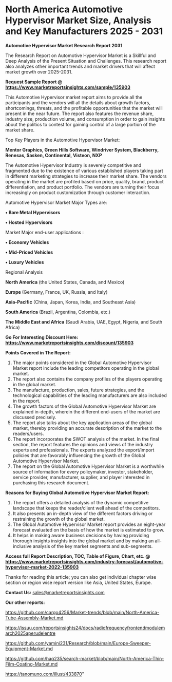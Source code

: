 # North America Automotive Hypervisor Market Size, Analysis and Key Manufacturers 2025 - 2031

<strong>Automotive Hypervisor Market Research Report 2031</strong>

The Research Report on Automotive Hypervisor Market is a Skillful and Deep Analysis of the Present Situation and Challenges. This research report also analyzes other important trends and market drivers that will affect market growth over 2025-2031.

<strong>Request Sample Report @ <a href=https://www.marketreportsinsights.com/sample/135903>https://www.marketreportsinsights.com/sample/135903</a></strong>

This Automotive Hypervisor market report aims to provide all the participants and the vendors will all the details about growth factors, shortcomings, threats, and the profitable opportunities that the market will present in the near future. The report also features the revenue share, industry size, production volume, and consumption in order to gain insights about the politics to contest for gaining control of a large portion of the market share.

Top Key Players in the Automotive Hypervisor Market:

<strong>Mentor Graphics, Green Hills Software, Windriver System, Blackberry, Renesas, Sasken, Continental, Visteon, NXP</strong>

The Automotive Hypervisor Industry is severely competitive and fragmented due to the existence of various established players taking part in different marketing strategies to increase their market share. The vendors operating in the market are profiled based on price, quality, brand, product differentiation, and product portfolio. The vendors are turning their focus increasingly on product customization through customer interaction.

Automotive Hypervisor Market Major Types are:

<strong>• Bare Metal Hypervisors

• Hosted Hypervisors</strong>

Market Major end-user applications :

<strong>• Economy Vehicles

• Mid-Priced Vehicles

• Luxury Vehicles</strong>

Regional Analysis

</u><strong><b>North America</b></strong> (the United States, Canada, and Mexico)

<strong><b>Europe </b></strong>(Germany, France, UK, Russia, and Italy)

<strong><b>Asia-Pacific</b></strong> (China, Japan, Korea, India, and Southeast Asia)

<strong><b>South America</b></strong> (Brazil, Argentina, Colombia, etc.)

<strong><b>The Middle East and Africa</b></strong> (Saudi Arabia, UAE, Egypt, Nigeria, and South Africa)

<strong>Go For Interesting Discount Here: <a href=https://www.marketreportsinsights.com/discount/135903>https://www.marketreportsinsights.com/discount/135903</a></strong>

<strong>Points Covered in The Report:</strong>
<ol>
  <li>The major points considered in the Global Automotive Hypervisor Market report include the leading competitors operating in the global market.</li>
  <li>The report also contains the company profiles of the players operating in the global market.</li>
  <li>The manufacture, production, sales, future strategies, and the technological capabilities of the leading manufacturers are also included in the report.</li>
  <li>The growth factors of the Global Automotive Hypervisor Market are explained in-depth, wherein the different end-users of the market are discussed precisely.</li>
  <li>The report also talks about the key application areas of the global market, thereby providing an accurate description of the market to the readers/users.</li>
  <li>The report incorporates the SWOT analysis of the market. In the final section, the report features the opinions and views of the industry experts and professionals. The experts analyzed the export/import policies that are favorably influencing the growth of the Global Automotive Hypervisor Market.</li>
  <li>The report on the Global Automotive Hypervisor Market is a worthwhile source of information for every policymaker, investor, stakeholder, service provider, manufacturer, supplier, and player interested in purchasing this research document.</li>
</ol>
<strong>Reasons for Buying Global Automotive Hypervisor Market Report:</strong>

<ol>
  <li>The report offers a detailed analysis of the dynamic competitive landscape that keeps the reader/client well ahead of the competitors.</li>
  <li>It also presents an in-depth view of the different factors driving or restraining the growth of the global market.</li>
  <li>The Global Automotive Hypervisor Market report provides an eight-year forecast evaluated on the basis of how the market is estimated to grow.</li>
  <li>It helps in making aware business decisions by having providing thorough insights insights into the global market and by making an all-inclusive analysis of the key market segments and sub-segments.</li>
</ol>
<strong>Access full Report Description, TOC, Table of Figure, Chart, etc. @ <a href=https://www.marketreportsinsights.com/industry-forecast/automotive-hypervisor-market-2022-135903>https://www.marketreportsinsights.com/industry-forecast/automotive-hypervisor-market-2022-135903</a></strong>


Thanks for reading this article; you can also get individual chapter wise section or region wise report version like Asia, United States, Europe.

<strong>Contact Us:</strong>
sales@marketreportsinsights.com

<strong>Our other reports:</strong>

<a href=https://github.com/cargo4256/Market-trends/blob/main/North-America-Tube-Assembly-Market.md>https://github.com/cargo4256/Market-trends/blob/main/North-America-Tube-Assembly-Market.md</a>

<a href=https://issuu.com/reportsinsights24/docs/radiofrequencyfrontendmodulemarch2025aperudelentre>https://issuu.com/reportsinsights24/docs/radiofrequencyfrontendmodulemarch2025aperudelentre</a>

<a href=https://github.com/yamini231/Research/blob/main/Europe-Sweeper-Equipment-Market.md>https://github.com/yamini231/Research/blob/main/Europe-Sweeper-Equipment-Market.md</a>

<a href=https://github.com/haq235/search-market/blob/main/North-America-Thin-Film-Coating-Market.md>https://github.com/haq235/search-market/blob/main/North-America-Thin-Film-Coating-Market.md</a>

<a href=https://tanomuno.com/illust/433870>https://tanomuno.com/illust/433870</a>"
